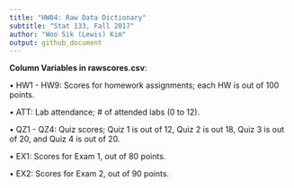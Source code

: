 ```yaml
---
title: "HW04: Raw Data Dictionary"
subtitle: "Stat 133, Fall 2017"
author: "Woo Sik (Lewis) Kim"
output: github_document
---
```


**Column Variables in rawscores.csv**:

• HW1 - HW9: Scores for homework assignments; each HW is out of 100 points.

• ATT: Lab attendance; # of attended labs (0 to 12).

• QZ1 - QZ4: Quiz scores; Quiz 1 is out of 12, Quiz 2 is out 18, Quiz 3 is out of 20, and Quiz 4 is out of 20.

• EX1: Scores for Exam 1, out of 80 points.

• EX2: Scores for Exam 2, out of 90 points.
